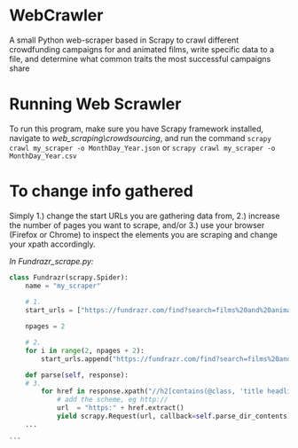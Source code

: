 # WebCrawler
A small Python web-scraper based in Scrapy to crawl different crowdfunding campaigns for and animated films, write specific data to a file, and determine what common traits the most successful campaigns share

# Running Web Scrawler
To run this program, make sure you have Scrapy framework installed,
navigate to *web_scraping\crowdsourcing*,
and run the command
`scrapy crawl my_scraper -o MonthDay_Year.json` or `scrapy crawl my_scraper -o MonthDay_Year.csv`

# To change info gathered
Simply 1.) change the start URLs you are gathering data from, 
2.) increase the number of pages you want to scrape, and/or 
3.) use your browser (Firefox or Chrome) to inspect the elements you are scraping and change your xpath accordingly.

*In Fundrazr_scrape.py:*

````python	
class Fundrazr(scrapy.Spider):
	name = "my_scraper"
	
    # 1.
	start_urls = ["https://fundrazr.com/find?search=films%20and%20animation"]

	npages = 2

	# 2.
	for i in range(2, npages + 2):
		start_urls.append("https://fundrazr.com/find?search=films%20and%20animation&page=" + str(i))

	def parse(self, response):
    # 3.
		for href in response.xpath("//h2[contains(@class, 'title headline-font')]/a[contains(@class, 'campaign-link')]//@href"):
			# add the scheme, eg http://
			url  = "https:" + href.extract()
			yield scrapy.Request(url, callback=self.parse_dir_contents)
	...
			
```
